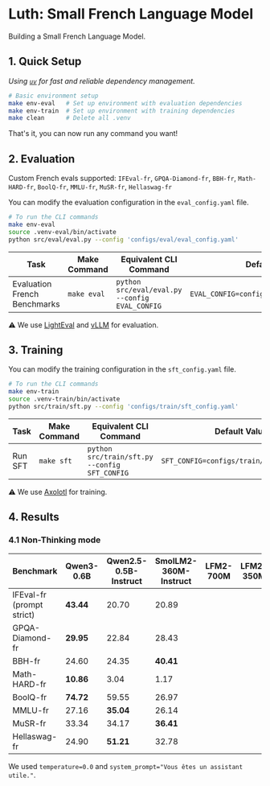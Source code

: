 # Luth: Small French Language Model

Building a Small French Language Model.

## 1. Quick Setup

_Using [`uv`](https://github.com/astral-sh/uv) for fast and reliable dependency management._

```bash
# Basic environment setup
make env-eval   # Set up environment with evaluation dependencies
make env-train  # Set up environment with training dependencies
make clean      # Delete all .venv
```
That's it, you can now run any command you want!

## 2. Evaluation

Custom French evals supported: `IFEval-fr`, `GPQA-Diamond-fr`, `BBH-fr`, `Math-HARD-fr`, `BoolQ-fr`, `MMLU-fr`, `MuSR-fr`, `Hellaswag-fr`

You can modify the evaluation configuration in the `eval_config.yaml` file.
```bash
# To run the CLI commands
make env-eval
source .venv-eval/bin/activate
python src/eval/eval.py --config 'configs/eval/eval_config.yaml'
```

| Task        | Make Command       | Equivalent CLI Command                                                                                                                                               | Default Values                                                                 |
|-------------|--------------------|----------------------------------------------------------------------------------------------------------------------------------------------------------------------|----------------------------------------------------------------------------------|
| Evaluation French Benchmarks   | `make eval`       | `python src/eval/eval.py --config EVAL_CONFIG`                                                                                 | `EVAL_CONFIG=configs/eval/eval_config.yaml`                     |

⚠️ We use [LightEval](https://github.com/huggingface/lighteval) and [vLLM](https://github.com/vllm-project/vllm) for evaluation.

## 3. Training

You can modify the training configuration in the `sft_config.yaml` file.

```bash
# To run the CLI commands
make env-train
source .venv-train/bin/activate
python src/train/sft.py --config 'configs/train/sft_config.yaml'
```

| Task        | Make Command       | Equivalent CLI Command                                                                                                                                               | Default Values                                                                 |
|-------------|--------------------|----------------------------------------------------------------------------------------------------------------------------------------------------------------------|----------------------------------------------------------------------------------|
| Run SFT   | `make sft`       | `python src/train/sft.py --config SFT_CONFIG`                                                                                 | `SFT_CONFIG=configs/train/sft_config.yaml`                     |

⚠️ We use [Axolotl](https://github.com/axolotl-ai-cloud/axolotl) for training.

## 4. Results

### 4.1 Non-Thinking mode

| Benchmark                 | Qwen3-0.6B | Qwen2.5-0.5B-Instruct | SmolLM2-360M-Instruct |  LFM2-700M   |  LFM2-350M   |
|---------------------------|------------|-----------------------|-----------------------|--------------|--------------|
| IFEval-fr (prompt strict) |  **43.44** | 20.70                 | 20.89                 |              |              |
| GPQA-Diamond-fr           |  **29.95** | 22.84                 | 28.43                 |              |              |
| BBH-fr                    |    24.60   | 24.35                 |  **40.41**            |              |              |
| Math-HARD-fr              |  **10.86** | 3.04                  |   1.17                |              |              |
| BoolQ-fr                  |  **74.72** | 59.55                 |   26.97               |              |              |
| MMLU-fr                   |  27.16     | **35.04**             |   26.14               |              |              |
| MuSR-fr                   |  33.34     |   34.17               |   **36.41**           |              |              |
| Hellaswag-fr              |  24.90     | **51.21**             |   32.78               |              |              |

We used `temperature=0.0` and `system_prompt="Vous êtes un assistant utile."`.
